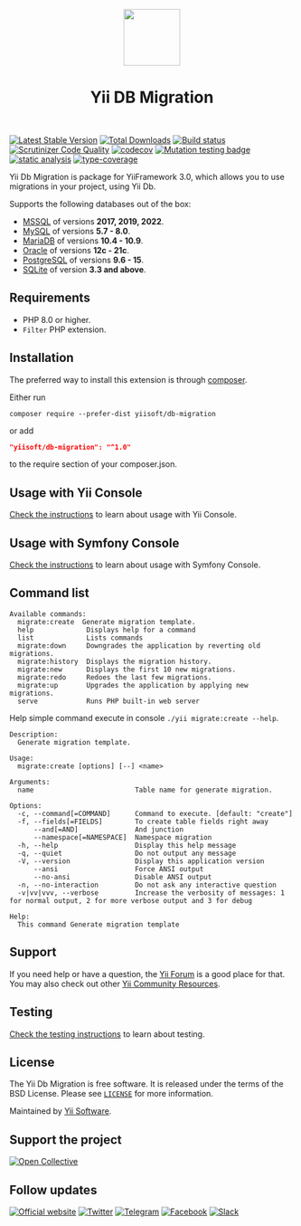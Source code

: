 <p align="center">
    <a href="https://github.com/yiisoft" target="_blank">
        <img src="https://yiisoft.github.io/docs/images/yii_logo.svg" height="100px">
    </a>
    <h1 align="center">Yii DB Migration</h1>
    <br>
</p>

[![Latest Stable Version](https://poser.pugx.org/yiisoft/yii-db-migration/v/stable.png)](https://packagist.org/packages/yiisoft/yii-db-migration)
[![Total Downloads](https://poser.pugx.org/yiisoft/yii-db-migration/downloads.png)](https://packagist.org/packages/yiisoft/yii-db-migration)
[![Build status](https://github.com/yiisoft/yii-db-migration/workflows/build/badge.svg)](https://github.com/yiisoft/yii-db-migration/actions?query=workflow%3Abuild)
[![Scrutinizer Code Quality](https://scrutinizer-ci.com/g/yiisoft/yii-db-migration/badges/quality-score.png?b=master)](https://scrutinizer-ci.com/g/yiisoft/yii-db-migration/?branch=master)
[![codecov](https://codecov.io/gh/yiisoft/yii-db-migration/branch/master/graph/badge.svg?token=CCRKELEOHP)](https://codecov.io/gh/yiisoft/yii-db-migration)
[![Mutation testing badge](https://img.shields.io/endpoint?style=flat&url=https%3A%2F%2Fbadge-api.stryker-mutator.io%2Fgithub.com%2Fyiisoft%2Fyii-db-migration%2Fmaster)](https://dashboard.stryker-mutator.io/reports/github.com/yiisoft/yii-db-migration/master)
[![static analysis](https://github.com/yiisoft/yii-db-migration/workflows/static%20analysis/badge.svg)](https://github.com/yiisoft/yii-db-migration/actions?query=workflow%3A%22static+analysis%22)
[![type-coverage](https://shepherd.dev/github/yiisoft/yii-db-migration/coverage.svg)](https://shepherd.dev/github/yiisoft/yii-db-migration)

Yii Db Migration is package for YiiFramework 3.0, which allows you to use migrations in your project, using Yii Db.

Supports the following databases out of the box:

- [MSSQL](https://www.microsoft.com/en-us/sql-server/sql-server-2019) of versions **2017, 2019, 2022**.
- [MySQL](https://www.mysql.com/) of versions **5.7 - 8.0**.
- [MariaDB](https://mariadb.org/) of versions **10.4 - 10.9**.
- [Oracle](https://www.oracle.com/database/) of versions **12c - 21c**.
- [PostgreSQL](https://www.postgresql.org/) of versions **9.6 - 15**. 
- [SQLite](https://www.sqlite.org/index.html) of version **3.3 and above**.

## Requirements

- PHP 8.0 or higher.
- `Filter` PHP extension.

## Installation

The preferred way to install this extension is through [composer](http://getcomposer.org/download/).

Either run

```shell
composer require --prefer-dist yiisoft/db-migration
```

or add

```json
"yiisoft/db-migration": "^1.0"
```

to the require section of your composer.json.

## Usage with Yii Console

[Check the instructions](/docs/en/usage-with-yii-console.md) to learn about usage with Yii Console.

## Usage with Symfony Console

[Check the instructions](/docs/en/usage-with-symfony-console.md) to learn about usage with Symfony Console.

## Command list

```
Available commands:
  migrate:create  Generate migration template.
  help             Displays help for a command
  list             Lists commands
  migrate:down     Downgrades the application by reverting old migrations.
  migrate:history  Displays the migration history.
  migrate:new      Displays the first 10 new migrations.
  migrate:redo     Redoes the last few migrations.
  migrate:up       Upgrades the application by applying new migrations.
  serve            Runs PHP built-in web server
```


Help simple command execute in console `./yii migrate:create --help`.

```
Description:
  Generate migration template.

Usage:
  migrate:create [options] [--] <name>

Arguments:
  name                         Table name for generate migration.

Options:
  -c, --command[=COMMAND]      Command to execute. [default: "create"]
  -f, --fields[=FIELDS]        To create table fields right away
      --and[=AND]              And junction
      --namespace[=NAMESPACE]  Namespace migration
  -h, --help                   Display this help message
  -q, --quiet                  Do not output any message
  -V, --version                Display this application version
      --ansi                   Force ANSI output
      --no-ansi                Disable ANSI output
  -n, --no-interaction         Do not ask any interactive question
  -v|vv|vvv, --verbose         Increase the verbosity of messages: 1 for normal output, 2 for more verbose output and 3 for debug

Help:
  This command Generate migration template
```

## Support

If you need help or have a question, the [Yii Forum](https://forum.yiiframework.com/c/yii-3-0/db/68) is a good place for that.
You may also check out other [Yii Community Resources](https://www.yiiframework.com/community).

## Testing

[Check the testing instructions](/docs/en/testing.md) to learn about testing.

## License

The Yii Db Migration is free software. It is released under the terms of the BSD License.
Please see [`LICENSE`](./LICENSE.md) for more information.

Maintained by [Yii Software](https://www.yiiframework.com/).

## Support the project

[![Open Collective](https://img.shields.io/badge/Open%20Collective-sponsor-7eadf1?logo=open%20collective&logoColor=7eadf1&labelColor=555555)](https://opencollective.com/yiisoft)

## Follow updates

[![Official website](https://img.shields.io/badge/Powered_by-Yii_Framework-green.svg?style=flat)](https://www.yiiframework.com/)
[![Twitter](https://img.shields.io/badge/twitter-follow-1DA1F2?logo=twitter&logoColor=1DA1F2&labelColor=555555?style=flat)](https://twitter.com/yiiframework)
[![Telegram](https://img.shields.io/badge/telegram-join-1DA1F2?style=flat&logo=telegram)](https://t.me/yii3en)
[![Facebook](https://img.shields.io/badge/facebook-join-1DA1F2?style=flat&logo=facebook&logoColor=ffffff)](https://www.facebook.com/groups/yiitalk)
[![Slack](https://img.shields.io/badge/slack-join-1DA1F2?style=flat&logo=slack)](https://yiiframework.com/go/slack)
